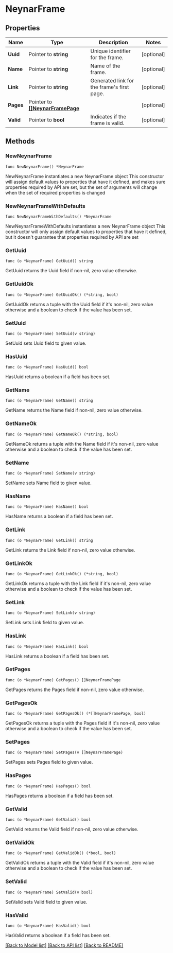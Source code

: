 # NeynarFrame

## Properties

Name | Type | Description | Notes
------------ | ------------- | ------------- | -------------
**Uuid** | Pointer to **string** | Unique identifier for the frame. | [optional] 
**Name** | Pointer to **string** | Name of the frame. | [optional] 
**Link** | Pointer to **string** | Generated link for the frame&#39;s first page. | [optional] 
**Pages** | Pointer to [**[]NeynarFramePage**](NeynarFramePage.md) |  | [optional] 
**Valid** | Pointer to **bool** | Indicates if the frame is valid. | [optional] 

## Methods

### NewNeynarFrame

`func NewNeynarFrame() *NeynarFrame`

NewNeynarFrame instantiates a new NeynarFrame object
This constructor will assign default values to properties that have it defined,
and makes sure properties required by API are set, but the set of arguments
will change when the set of required properties is changed

### NewNeynarFrameWithDefaults

`func NewNeynarFrameWithDefaults() *NeynarFrame`

NewNeynarFrameWithDefaults instantiates a new NeynarFrame object
This constructor will only assign default values to properties that have it defined,
but it doesn't guarantee that properties required by API are set

### GetUuid

`func (o *NeynarFrame) GetUuid() string`

GetUuid returns the Uuid field if non-nil, zero value otherwise.

### GetUuidOk

`func (o *NeynarFrame) GetUuidOk() (*string, bool)`

GetUuidOk returns a tuple with the Uuid field if it's non-nil, zero value otherwise
and a boolean to check if the value has been set.

### SetUuid

`func (o *NeynarFrame) SetUuid(v string)`

SetUuid sets Uuid field to given value.

### HasUuid

`func (o *NeynarFrame) HasUuid() bool`

HasUuid returns a boolean if a field has been set.

### GetName

`func (o *NeynarFrame) GetName() string`

GetName returns the Name field if non-nil, zero value otherwise.

### GetNameOk

`func (o *NeynarFrame) GetNameOk() (*string, bool)`

GetNameOk returns a tuple with the Name field if it's non-nil, zero value otherwise
and a boolean to check if the value has been set.

### SetName

`func (o *NeynarFrame) SetName(v string)`

SetName sets Name field to given value.

### HasName

`func (o *NeynarFrame) HasName() bool`

HasName returns a boolean if a field has been set.

### GetLink

`func (o *NeynarFrame) GetLink() string`

GetLink returns the Link field if non-nil, zero value otherwise.

### GetLinkOk

`func (o *NeynarFrame) GetLinkOk() (*string, bool)`

GetLinkOk returns a tuple with the Link field if it's non-nil, zero value otherwise
and a boolean to check if the value has been set.

### SetLink

`func (o *NeynarFrame) SetLink(v string)`

SetLink sets Link field to given value.

### HasLink

`func (o *NeynarFrame) HasLink() bool`

HasLink returns a boolean if a field has been set.

### GetPages

`func (o *NeynarFrame) GetPages() []NeynarFramePage`

GetPages returns the Pages field if non-nil, zero value otherwise.

### GetPagesOk

`func (o *NeynarFrame) GetPagesOk() (*[]NeynarFramePage, bool)`

GetPagesOk returns a tuple with the Pages field if it's non-nil, zero value otherwise
and a boolean to check if the value has been set.

### SetPages

`func (o *NeynarFrame) SetPages(v []NeynarFramePage)`

SetPages sets Pages field to given value.

### HasPages

`func (o *NeynarFrame) HasPages() bool`

HasPages returns a boolean if a field has been set.

### GetValid

`func (o *NeynarFrame) GetValid() bool`

GetValid returns the Valid field if non-nil, zero value otherwise.

### GetValidOk

`func (o *NeynarFrame) GetValidOk() (*bool, bool)`

GetValidOk returns a tuple with the Valid field if it's non-nil, zero value otherwise
and a boolean to check if the value has been set.

### SetValid

`func (o *NeynarFrame) SetValid(v bool)`

SetValid sets Valid field to given value.

### HasValid

`func (o *NeynarFrame) HasValid() bool`

HasValid returns a boolean if a field has been set.


[[Back to Model list]](../README.md#documentation-for-models) [[Back to API list]](../README.md#documentation-for-api-endpoints) [[Back to README]](../README.md)


